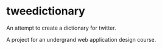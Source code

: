 tweedictionary
==============

An attempt to create a dictionary for twitter.

A project for an undergrand web application design course.

